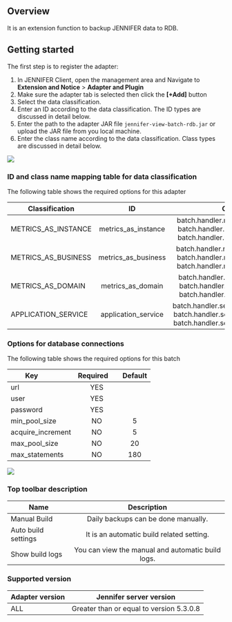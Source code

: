 ## Overview
It is an extension function to backup JENNIFER data to RDB.


## Getting started

The first step is to register the adapter: 
1. In JENNIFER Client, open the management area and Navigate to  **Extension and Notice** > **Adapter and Plugin**
2. Make sure the adapter tab is selected then click the **[+Add]** button
3. Select the data classification.
4. Enter an ID according to the data classification. The ID types are discussed in detail below.
5. Enter the path to the adapter JAR file ``jennifer-view-batch-rdb.jar`` or upload the JAR file from you local machine.
6. Enter the class name according to the data classification. Class types are discussed in detail below.
 
<img src="https://raw.githubusercontent.com/jennifersoft/jennifer-extension-manuals/master/res/img/view_server_batch/1.png">


### ID and class name mapping table for data classification ##

The following table shows the required options for this adapter

| Classification | ID | Class names |
| ------------- |:-------------:|:-------------:|
| METRICS_AS_INSTANCE | metrics_as_instance | batch.handler.metrics.InstanceFor**Oracle**<br>batch.handler.metrics.InstanceFor**Mssql**<br>batch.handler.metrics.InstanceFor**Mysql**<br> |
| METRICS_AS_BUSINESS | metrics_as_business | batch.handler.metrics.BusinessFor**Oracle**<br>batch.handler.metrics.BusinessFor**Mssql**<br>batch.handler.metrics.BusinessFor**Mysql**<br> |
| METRICS_AS_DOMAIN | metrics_as_domain | batch.handler.metrics.DomainFor**Oracle**<br>batch.handler.metrics.DomainFor**Mssql**<br>batch.handler.metrics.DomainFor**Mysql**<br> |
| APPLICATION_SERVICE | application_service | batch.handler.service.ApplicationFor**Oracle**<br>batch.handler.service.ApplicationFor**Mssql**<br>batch.handler.service.ApplicationFor**Mysql**<br> |


### Options for database connections ##

The following table shows the required options for this batch

| Key           | Required      | Default |
| ------------- |:-------------:|:-------------:|
| url | YES | |
| user | YES | |
| password | YES | |
| min_pool_size | NO | 5 |
| acquire_increment | NO | 5 |
| max_pool_size | NO | 20 |
| max_statements | NO | 180 |

<img src="https://github.com/jennifersoft/jennifer-extension-manuals/blob/master/res/img/view_server_batch/2.png">


### Top toolbar description ##

| Name | Description |
| ------------- |:-------------:|
| Manual Build | Daily backups can be done manually. |
| Auto build settings | It is an automatic build related setting. |
| Show build logs | You can view the manual and automatic build logs. |


### Supported version ##
 
| Adapter version           | Jennifer server version |
| ------------- |:-------------:|
| ALL       | Greater than or equal to version 5.3.0.8 |
